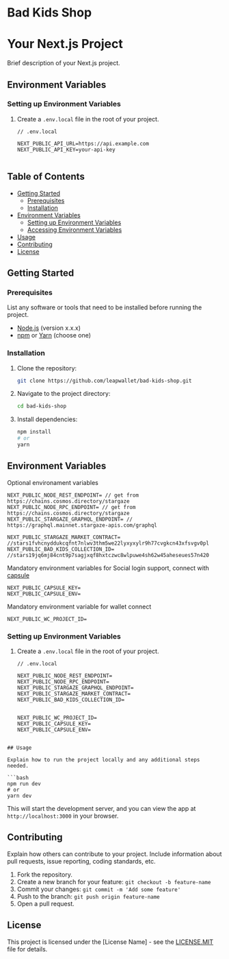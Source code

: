 # Bad Kids Shop

# Your Next.js Project

Brief description of your Next.js project.

## Environment Variables

### Setting up Environment Variables

1. Create a `.env.local` file in the root of your project.

   ```plaintext
   // .env.local

   NEXT_PUBLIC_API_URL=https://api.example.com
   NEXT_PUBLIC_API_KEY=your-api-key


## Table of Contents

- [Getting Started](#getting-started)
  - [Prerequisites](#prerequisites)
  - [Installation](#installation)
- [Environment Variables](#environment-variables)
  - [Setting up Environment Variables](#setting-up-environment-variables)
  - [Accessing Environment Variables](#accessing-environment-variables)
- [Usage](#usage)
- [Contributing](#contributing)
- [License](#license)

## Getting Started

### Prerequisites

List any software or tools that need to be installed before running the project.

- [Node.js](https://nodejs.org/) (version x.x.x)
- [npm](https://www.npmjs.com/) or [Yarn](https://yarnpkg.com/) (choose one)

### Installation

1. Clone the repository:

   ```bash
   git clone https://github.com/leapwallet/bad-kids-shop.git
   ```

2. Navigate to the project directory:

   ```bash
   cd bad-kids-shop
   ```

3. Install dependencies:

   ```bash
   npm install
   # or
   yarn
   ```

## Environment Variables

Optional environament variables

```env
NEXT_PUBLIC_NODE_REST_ENDPOINT= // get from https://chains.cosmos.directory/stargaze
NEXT_PUBLIC_NODE_RPC_ENDPOINT= // get from https://chains.cosmos.directory/stargaze
NEXT_PUBLIC_STARGAZE_GRAPHQL_ENDPOINT= // https://graphql.mainnet.stargaze-apis.com/graphql

NEXT_PUBLIC_STARGAZE_MARKET_CONTRACT= //stars1fvhcnyddukcqfnt7nlwv3thm5we22lyxyxylr9h77cvgkcn43xfsvgv0pl
NEXT_PUBLIC_BAD_KIDS_COLLECTION_ID= //stars19jq6mj84cnt9p7sagjxqf8hxtczwc8wlpuwe4sh62w45aheseues57n420
```

Mandatory environment variables for Social login support, connect with [capsule](https://usecapsule.com)

```
NEXT_PUBLIC_CAPSULE_KEY= 
NEXT_PUBLIC_CAPSULE_ENV=
```

Mandatory environment variable for wallet connect

```
NEXT_PUBLIC_WC_PROJECT_ID= 
```

### Setting up Environment Variables

1. Create a `.env.local` file in the root of your project.

   ```plaintext
   // .env.local

   NEXT_PUBLIC_NODE_REST_ENDPOINT=
   NEXT_PUBLIC_NODE_RPC_ENDPOINT=
   NEXT_PUBLIC_STARGAZE_GRAPHQL_ENDPOINT=
   NEXT_PUBLIC_STARGAZE_MARKET_CONTRACT=
   NEXT_PUBLIC_BAD_KIDS_COLLECTION_ID=

   
   NEXT_PUBLIC_WC_PROJECT_ID=
   NEXT_PUBLIC_CAPSULE_KEY= 
   NEXT_PUBLIC_CAPSULE_ENV=
  ```

## Usage

Explain how to run the project locally and any additional steps needed.

```bash
npm run dev
# or
yarn dev
```

This will start the development server, and you can view the app at `http://localhost:3000` in your browser.

## Contributing

Explain how others can contribute to your project. Include information about pull requests, issue reporting, coding standards, etc.

1. Fork the repository.
2. Create a new branch for your feature: `git checkout -b feature-name`
3. Commit your changes: `git commit -m 'Add some feature'`
4. Push to the branch: `git push origin feature-name`
5. Open a pull request.

## License

This project is licensed under the [License Name] - see the [LICENSE.MIT](LICENSE.MIT) file for details.